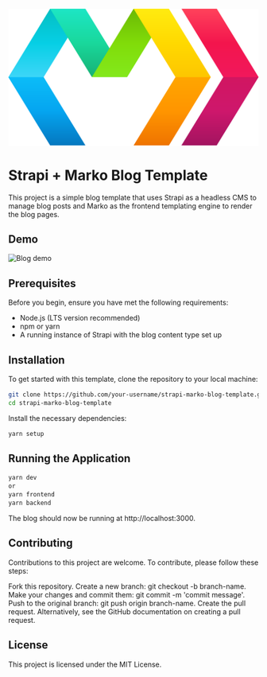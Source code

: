 ![Marko](./frontend/src/public/logo.svg)

# Strapi + Marko Blog Template

This project is a simple blog template that uses Strapi as a headless CMS to manage blog posts and Marko as the frontend templating engine to render the blog pages.

## Demo

![Blog demo](./frontend/src/public/Strapi-Marko-Blog.gif)

## Prerequisites

Before you begin, ensure you have met the following requirements:

- Node.js (LTS version recommended)
- npm or yarn
- A running instance of Strapi with the blog content type set up

## Installation

To get started with this template, clone the repository to your local machine:

```bash
git clone https://github.com/your-username/strapi-marko-blog-template.git
cd strapi-marko-blog-template
```

Install the necessary dependencies:
```bash
yarn setup
```


## Running the Application
```bash
yarn dev
or
yarn frontend
yarn backend
```

The blog should now be running at http://localhost:3000.


## Contributing

Contributions to this project are welcome. To contribute, please follow these steps:

Fork this repository.
Create a new branch: git checkout -b branch-name.
Make your changes and commit them: git commit -m 'commit message'.
Push to the original branch: git push origin branch-name.
Create the pull request.
Alternatively, see the GitHub documentation on creating a pull request.

## License
This project is licensed under the MIT License.

